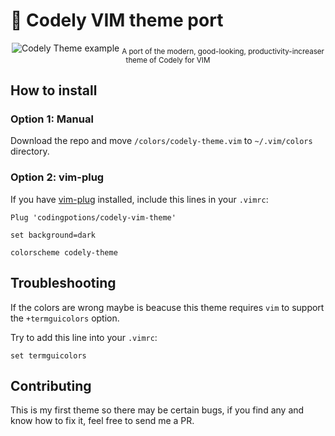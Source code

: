 # 🎨 Codely VIM theme port

<p align="center">
    <img src="" alt="Codely Theme example">
    <sub>A port of the modern, good-looking, productivity-increaser theme of Codely for VIM</sub>
</p>

## How to install

### Option 1: Manual

Download the repo and move `/colors/codely-theme.vim` to `~/.vim/colors` directory.

### Option 2: vim-plug

If you have [vim-plug](https://github.com/junegunn/vim-plug) installed, include this lines in your `.vimrc`:

```
Plug 'codingpotions/codely-vim-theme'

set background=dark

colorscheme codely-theme
```

## Troubleshooting

If the colors are wrong maybe is beacuse this theme requires `vim` to support the `+termguicolors` option.

Try to add this line into your `.vimrc`:

```
set termguicolors
```

## Contributing

This is my first theme so there may be certain bugs, if you find any and know how to fix it, feel free to send me a PR.


